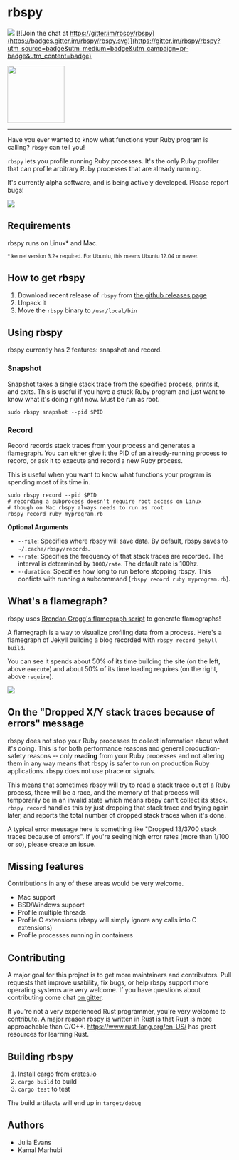 # rbspy

<a href="https://travis-ci.org/rbspy/rbspy"><img src="https://travis-ci.org/rbspy/rbspy.svg"></a>
[![Join the chat at https://gitter.im/rbspy/rbspy](https://badges.gitter.im/rbspy/rbspy.svg)](https://gitter.im/rbspy/rbspy?utm_source=badge&utm_medium=badge&utm_campaign=pr-badge&utm_content=badge)

<img src="https://github.com/rbspy/rbspy/raw/master/logo/rbspy.png" width="128px">

----

Have you ever wanted to know what functions your Ruby program is calling? `rbspy` can tell you!

`rbspy` lets you profile running Ruby processes. It's the only Ruby profiler that can profile
arbitrary Ruby processes that are already running.

It's currently alpha software, and is being actively developed. Please report bugs!

<img src="https://user-images.githubusercontent.com/817739/35197779-dfae334e-feb2-11e7-95f5-02d80a39e5bb.gif">

## Requirements

rbspy runs on Linux\* and Mac.

<small>
* kernel version 3.2+ required. For Ubuntu, this means Ubuntu 12.04 or newer.
</small>


## How to get rbspy

1. Download recent release of `rbspy` from [the github releases page](https://github.com/rbspy/rbspy/releases)
2. Unpack it
3. Move the `rbspy` binary to `/usr/local/bin`

## Using rbspy

rbspy currently has 2 features: snapshot and record.

### Snapshot

Snapshot takes a single stack trace from the specified process, prints it, and exits. This is
useful if you have a stuck Ruby program and just want to know what it's doing right now.  Must be
run as root.

```
sudo rbspy snapshot --pid $PID
```

### Record

Record records stack traces from your process and generates a flamegraph. You can either give it the
PID of an already-running process to record, or ask it to execute and record a new Ruby process.

This is useful when you want to know what functions your program is spending most of its time in.

```
sudo rbspy record --pid $PID
# recording a subprocess doesn't require root access on Linux
# though on Mac rbspy always needs to run as root
rbspy record ruby myprogram.rb
```

**Optional Arguments**
 * `--file`: Specifies where rbspy will save data. By default, rbspy saves to `~/.cache/rbspy/records`.
 * `--rate`: Specifies the frequency of that stack traces are recorded. The interval is determined by `1000/rate`. The default rate is 100hz.
 * `--duration`: Specifies how long to run before stopping rbspy. This conficts with running a subcommand (`rbspy record ruby myprogram.rb`).

## What's a flamegraph?

rbspy uses [Brendan Gregg's flamegraph script](https://github.com/brendangregg/flamegraph) to
generate flamegraphs!

A flamegraph is a way to visualize profiling data from a process. Here's a flamegraph of
Jekyll building a blog recorded with `rbspy record jekyll build`.

You can see it spends about 50% of its time building the site (on the left, above `execute`) and
about 50% of its time loading requires (on the right, above `require`).

<a href="https://user-images.githubusercontent.com/817739/35201793-3a16071a-feec-11e7-8583-e1fa3c5e14b2.png">
<img src="https://user-images.githubusercontent.com/817739/35201793-3a16071a-feec-11e7-8583-e1fa3c5e14b2.png">
</a>

## On the "Dropped X/Y stack traces because of errors" message

rbspy does not stop your Ruby processes to collect information about what it's doing. This is for
both performance reasons and general production-safety reasons -- only **reading** from your Ruby
processes and not altering them in any way means that rbspy is safer to run on production Ruby
applications. rbspy does not use ptrace or signals.

This means that sometimes rbspy will try to read a stack trace out of a Ruby process, there will be
a race, and the memory of that process will temporarily be in an invalid state which means rbspy
can't collect its stack. `rbspy record` handles this by just dropping that stack trace and trying
again later, and reports the total number of dropped stack traces when it's done.

A typical error message here is something like "Dropped 13/3700 stack traces because of errors". If
you're seeing high error rates (more than 1/100 or so), please create an issue.

## Missing features

Contributions in any of these areas would be very welcome.

* Mac support
* BSD/Windows support
* Profile multiple threads
* Profile C extensions (rbspy will simply ignore any calls into C extensions)
* Profile processes running in containers

## Contributing

A major goal for this project is to get more maintainers and contributors. Pull requests that
improve usability, fix bugs, or help rbspy support more operating systems are very welcome. If you
have questions about contributing come chat [on gitter](https://gitter.im/rbspy/rbspy).

If you're not a very experienced Rust programmer, you're very welcome to contribute. A major reason
rbspy is written in Rust is that Rust is more approachable than C/C++.
https://www.rust-lang.org/en-US/ has great resources for learning Rust.

## Building rbspy

1. Install cargo from [crates.io](https://crates.io/)
1. `cargo build` to build
1. `cargo test` to test

The build artifacts will end up in `target/debug`

## Authors

* Julia Evans
* Kamal Marhubi

